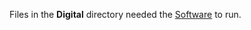 Files in the **Digital** directory needed the [Software](https://github.com/hneemann/Digital) to run.
